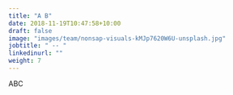 ```yaml
---
title: "A B"
date: 2018-11-19T10:47:58+10:00
draft: false
image: "images/team/nonsap-visuals-kMJp7620W6U-unsplash.jpg"
jobtitle: " -- "
linkedinurl: ""
weight: 7
---
```


ABC
